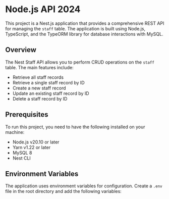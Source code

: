 # Node.js API 2024

This project is a Nest.js application that provides a comprehensive REST API for managing the `staff` table. The application is built using Node.js, TypeScript, and the TypeORM library for database interactions with MySQL.

## Overview

The Nest Staff API allows you to perform CRUD operations on the `staff` table. The main features include:

- Retrieve all staff records
- Retrieve a single staff record by ID
- Create a new staff record
- Update an existing staff record by ID
- Delete a staff record by ID

## Prerequisites

To run this project, you need to have the following installed on your machine:

- Node.js v20.10 or later
- Yarn v1.22 or later
- MySQL 8
- Nest CLI

## Environment Variables

The application uses environment variables for configuration. Create a `.env` file in the root directory and add the following variables:
